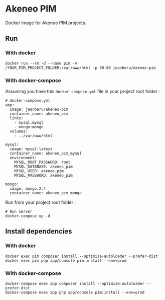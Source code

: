 # Akeneo PIM
Docker image for Akeneo PIM projects.


## Run

### With docker
```
docker run --rm -d --name pim -v /YOUR_PIM_PROJECT_FOLDER:/var/www/html -p 80:80 jeanberu/akeneo-pim
```

### With docker-compose

Assuming you have this `docker-compose.yml` file in your project root folder :
```
# docker-compose.yml
app:
  image: jeanberu/akeneo-pim
  container_name: akeneo_pim
  links:
    - mysql:mysql
    - mongo:mongo
  volumes:
    - .:/var/www/html

mysql:
  image: mysql:latest
  container_name: akeneo_pim_mysql
  environment:
    MYSQL_ROOT_PASSWORD: root
    MYSQL_DATABASE: akeneo_pim
    MYSQL_USER: akeneo_pim
    MYSQL_PASSWORD: akeneo_pim

mongo:
  image: mongo:2.4
  container_name: akeneo_pim_mongo
```

Run from your project root folder :
```
# Run server
docker-compose up -d
```


## Install dependencies

### With docker
```
docker exec pim composer install --optimize-autoloader --prefer-dist
docker exec pim php app/console pim:install --env=prod
```

### With docker-compose
```
docker-compose exec app composer install --optimize-autoloader --prefer-dist
docker-compose exec app php app/console pim:install --env=prod
```
